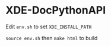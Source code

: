 XDE-DocPythonAPI
================

Edit `env.sh` to set `XDE_INSTALL_PATH`

`source env.sh` then
`make html` to build
